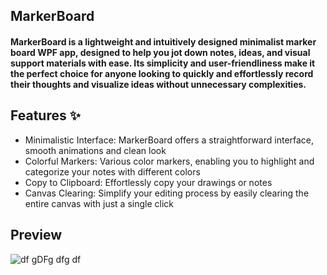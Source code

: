 ## MarkerBoard

#### MarkerBoard is a lightweight and intuitively designed minimalist marker board WPF app, designed to help you jot down notes, ideas, and visual support materials with ease. Its simplicity and user-friendliness make it the perfect choice for anyone looking to quickly and effortlessly record their thoughts and visualize ideas without unnecessary complexities.



## Features ✨

- Minimalistic Interface: MarkerBoard offers a straightforward interface, smooth animations and clean look
- Colorful Markers: Various color markers, enabling you to highlight and categorize your notes with different colors
- Copy to Clipboard: Effortlessly copy your drawings or notes 
- Canvas Clearing: Simplify your editing process by easily clearing the entire canvas with just a single click


 ## Preview
 
![df gDFg dfg df](https://github.com/g1nkk/MarkerBoardApp/assets/53556562/a60b5215-f5b7-47ea-95b1-2b7d14143dcc)



